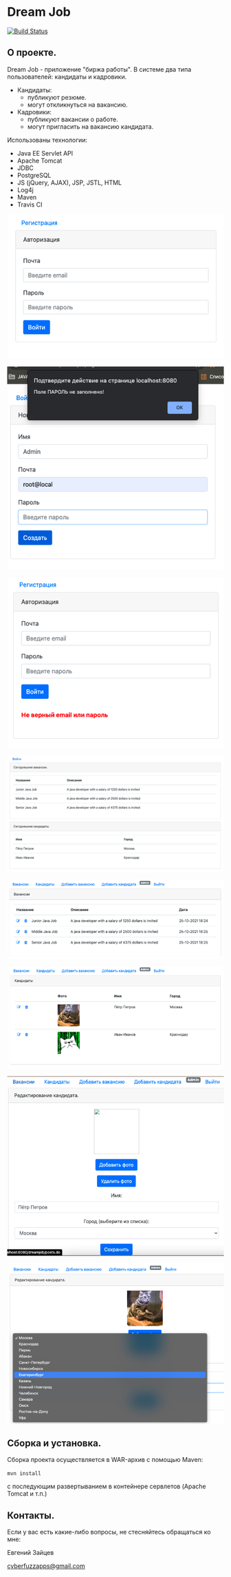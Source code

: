 # Dream Job

[![Build Status](https://app.travis-ci.com/CyberfuzZ-Apps/job4j_dreamjob.svg?branch=master)](https://app.travis-ci.com/CyberfuzZ-Apps/job4j_dreamjob)

## О проекте. 
Dream Job - приложение "биржа работы".
В системе два типа пользователей: кандидаты и кадровики.
- Кандидаты: 
  - публикуют резюме. 
  - могут откликнуться на вакансию.
- Кадровики: 
  - публикуют вакансии о работе. 
  - могут пригласить на вакансию кандидата.

Использованы технологии:

- Java EE Servlet API
- Apache Tomcat
- JDBC
- PostgreSQL
- JS (jQuery, AJAX), JSP, JSTL, HTML
- Log4j
- Maven
- Travis CI

![](images/img1.png)

![](images/img2.png)

![](images/img3.png)

![](images/img4.png)

![](images/img5.png)

![](images/img6.png)

![](images/img7.png)

![](images/img8.png)

## Сборка и установка. 
Сборка проекта осуществляется в WAR-архив с помощью Maven:

`mvn install`

с последующим развертыванием в контейнере сервлетов 
(Apache Tomcat и т.п.) 

## Контакты.
Если у вас есть какие-либо вопросы, не стесняйтесь обращаться ко мне:

Евгений Зайцев

[cyberfuzzapps@gmail.com](mailto:cyberfuzzapps@gmail.com)
